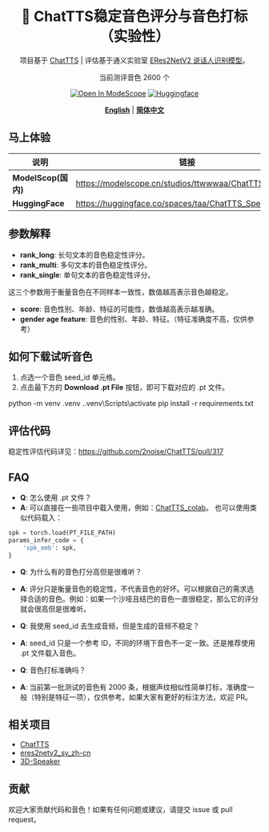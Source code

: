 <div align="center">


# 🎤 ChatTTS稳定音色评分与音色打标（实验性）

项目基于 [ChatTTS](https://github.com/2noise/ChatTTS) | 评估基于通义实验室 [ERes2NetV2 说话人识别模型](https://modelscope.cn/models/iic/speech_eres2netv2_sv_zh-cn_16k-common/summary)。

当前测评音色 2600 个

[![Open In ModeScope](https://img.shields.io/badge/Open%20In-modelscope-blue?style=for-the-badge)](https://modelscope.cn/studios/ttwwwaa/ChatTTS_Speaker)
[![Huggingface](https://img.shields.io/badge/🤗%20-Spaces-yellow.svg?style=for-the-badge)](https://huggingface.co/spaces/taa/ChatTTS_Speaker)


[**English**](README.en.md) | [**简体中文**](README.md)

</div>

## 马上体验

| 说明                | 链接                                                    |
|-------------------|-------------------------------------------------------| 
| **ModelScop(国内)** | https://modelscope.cn/studios/ttwwwaa/ChatTTS_Speaker |
| **HuggingFace**   | https://huggingface.co/spaces/taa/ChatTTS_Speaker     |

## 参数解释

- **rank_long**: 长句文本的音色稳定性评分。
- **rank_multi**: 多句文本的音色稳定性评分。
- **rank_single**: 单句文本的音色稳定性评分。

这三个参数用于衡量音色在不同样本一致性，数值越高表示音色越稳定。

- **score**: 音色性别、年龄、特征的可能性，数值越高表示越准确。
- **gender age feature**: 音色的性别、年龄、特征。（特征准确度不高，仅供参考）

## 如何下载试听音色

1. 点选一个音色 seed_id 单元格。
2. 点击最下方的 **Download .pt File** 按钮，即可下载对应的 .pt 文件。

python -m venv .venv
.\.venv\Scripts\activate
pip install -r requirements.txt
## 评估代码

稳定性评估代码详见：https://github.com/2noise/ChatTTS/pull/317

## FAQ

- **Q**: 怎么使用 .pt 文件？
- **A**: 可以直接在一些项目中载入使用，例如：[ChatTTS_colab](https://github.com/6drf21e/ChatTTS_colab)。 也可以使用类似代码载入：

```python
spk = torch.load(PT_FILE_PATH)
params_infer_code = {
    'spk_emb': spk,
}
```

- **Q**: 为什么有的音色打分高但是很难听？
- **A**: 评分只是衡量音色的稳定性，不代表音色的好坏。可以根据自己的需求选择合适的音色。例如：如果一个沙哑且结巴的音色一直很稳定，那么它的评分就会很高但是很难听。


- **Q**: 我使用 seed_id 去生成音频，但是生成的音频不稳定？
- **A**: seed_id 只是一个参考 ID，不同的环境下音色不一定一致。还是推荐使用 .pt 文件载入音色。


- **Q**: 音色打标准确吗？
- **A**: 当前第一批测试的音色有 2000 条，根据声纹相似性简单打标，准确度一般（特别是特征一项），仅供参考。如果大家有更好的标注方法，欢迎
  PR。

## 相关项目
- [ChatTTS](https://github.com/2noise/ChatTTS)
- [eres2netv2_sv_zh-cn](https://modelscope.cn/models/iic/speech_eres2netv2_sv_zh-cn_16k-common/summary)
- [3D-Speaker](https://github.com/modelscope/3D-Speaker)

## 贡献

欢迎大家贡献代码和音色！如果有任何问题或建议，请提交 issue 或 pull request。

